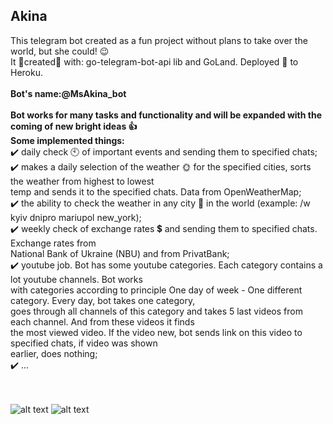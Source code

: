 ## Akina
This telegram bot created as a fun project without plans to take over the world, but she could! 😉
<br>It 🔧created🔨  with: go-telegram-bot-api lib and GoLand. Deployed 🚀 to Heroku.<br><br>
<b>Bot's name:@MsAkina_bot</b>
<br><br>
<b>Bot works for many tasks and functionality and will be expanded with the coming of new bright ideas 👍</b><br>
<b>Some implemented things:</b>
<br>✔️ daily check 🕙 of important events and sending them to specified chats;
<br>✔️ makes a daily selection of the weather 🌞 for the specified cities, sorts the weather from highest to lowest<br>
temp and sends it to the specified chats. Data from OpenWeatherMap;
<br>✔️ the ability to check the weather in any city 🌇 in the world (example: /w kyiv dnipro mariupol new_york);
<br>✔️ weekly check of exchange rates 💲 and sending them to specified chats. Exchange rates from <br>
    National Bank of Ukraine (NBU) and from PrivatBank;
<br>✔️ youtube job. Bot has some youtube categories. Each category contains a lot youtube channels. Bot works<br>
with categories according to principle One day of week - One different category. Every day, bot takes one category,<br>
goes through all channels of this category and takes 5 last videos from each channel. And from these videos it finds<br>
the most viewed video. If the video new, bot sends link on this video to specified chats, if video was shown<br>
earlier, does nothing;
<br>✔️ ...


<br><br>
![alt text](https://user-images.githubusercontent.com/21006294/123417376-5e738c00-d5c0-11eb-8045-588459863e8d.jpg)
![alt text](https://user-images.githubusercontent.com/21006294/123417391-63384000-d5c0-11eb-9796-b870e06c52a7.jpg)
